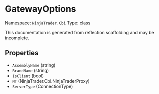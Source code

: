 # GatewayOptions

Namespace: `NinjaTrader.Cbi`
Type: class

This documentation is generated from reflection scaffolding and may be incomplete.

## Properties
- `AssemblyName` (string)
- `BrandName` (string)
- `IsClient` (bool)
- `NT` (NinjaTrader.Cbi.NinjaTraderProxy)
- `ServerType` (ConnectionType)
